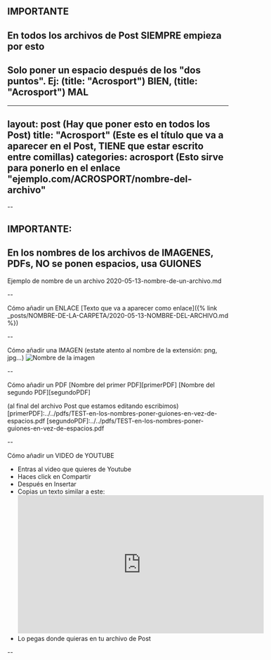 ## IMPORTANTE
## En todos los archivos de Post SIEMPRE empieza por esto
## Solo poner un espacio después de los "dos puntos". Ej: (title: "Acrosport") BIEN, (title:  "Acrosport") MAL

---
layout: post              (Hay que poner esto en todos los Post)
title: "Acrosport"        (Este es el título que va a aparecer en el Post, TIENE que estar escrito entre comillas)
categories: acrosport     (Esto sirve para ponerlo en el enlace "ejemplo.com/ACROSPORT/nombre-del-archivo"
---

--

## IMPORTANTE: 
## En los nombres de los archivos de IMAGENES, PDFs, NO se ponen espacios, usa GUIONES

Ejemplo de nombre de un archivo
2020-05-13-nombre-de-un-archivo.md

--

Cómo añadir un ENLACE
[Texto que va a aparecer como enlace]({% link _posts/NOMBRE-DE-LA-CARPETA/2020-05-13-NOMBRE-DEL-ARCHIVO.md %})

--

Cómo añadir una IMAGEN (estate atento al nombre de la extensión: png, jpg...)
![Nombre de la imagen](../images/0-test-pagina-principal.png)

--

Cómo añadir un PDF
[Nombre del primer PDF][primerPDF]
[Nombre del segundo PDF][segundoPDF]

(al final del archivo Post que estamos editando escribimos)
[primerPDF]:../../pdfs/TEST-en-los-nombres-poner-guiones-en-vez-de-espacios.pdf
[segundoPDF]:../../pdfs/TEST-en-los-nombres-poner-guiones-en-vez-de-espacios.pdf

--

Cómo añadir un VIDEO de YOUTUBE
- Entras al video que quieres de Youtube
- Haces click en Compartir
- Después en Insertar
- Copias un texto similar a este:
  <iframe width="560" height="315" src="https://www.youtube.com/embed/JD37yYSLiS0" frameborder="0" allow="accelerometer; autoplay; encrypted-media; gyroscope; picture-in-picture" allowfullscreen></iframe>
- Lo pegas donde quieras en tu archivo de Post

--

